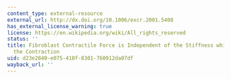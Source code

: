 ```yaml
---
content_type: external-resource
external_url: http://dx.doi.org/10.1006/excr.2001.5408
has_external_license_warning: true
license: https://en.wikipedia.org/wiki/All_rights_reserved
status: ''
title: Fibroblast Contractile Force is Independent of the Stiffness which Resists
  the Contraction
uid: d23e2840-e075-410f-8301-760912da07df
wayback_url: ''
---
```

